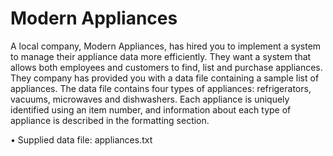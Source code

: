 # Modern Appliances
A local company, Modern Appliances, has hired you to implement a system to manage their appliance data more efficiently. They want a system that allows both employees and customers to find, list and purchase appliances. 
They company has provided you with a data file containing a sample list of appliances. The data file contains four types of appliances: refrigerators, vacuums, microwaves and dishwashers. Each appliance is uniquely identified using an item number, and information about each type of appliance is described in the formatting section.

•	Supplied data file: appliances.txt 

